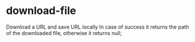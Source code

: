 # download-file

Download a URL and save URL locally
In case of success it returns the path of the downloaded file, otherwise it returns null;
